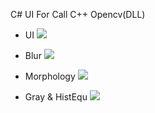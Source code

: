 C# UI For Call C++ Opencv(DLL)

* UI
![](https://i.imgur.com/Q5Avivu.png)

* Blur
![](https://i.imgur.com/dWn4dHu.png)

* Morphology
![](https://i.imgur.com/IbiyQXH.png)

* Gray & HistEqu
![](https://i.imgur.com/D1wpqls.png)


